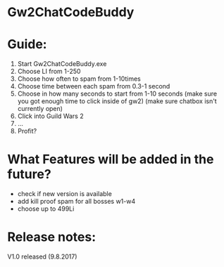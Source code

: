 # Gw2ChatCodeBuddy

# Guide:
1. Start Gw2ChatCodeBuddy.exe
2. Choose LI from 1-250
3. Choose how often to spam from 1-10times
4. Choose time between each  spam from 0.3-1 second
5. Choose in how many seconds to start from 1-10 seconds
(make sure you got enough time to click inside of gw2)
(make sure chatbox isn't currently open)
6. Click into Guild Wars 2
7. ...
8. Profit?

# What Features will be added in the future?
- check if new version is available
- add kill proof spam for all bosses w1-w4
- choose up to 499Li

# Release notes:
V1.0 released (9.8.2017)
